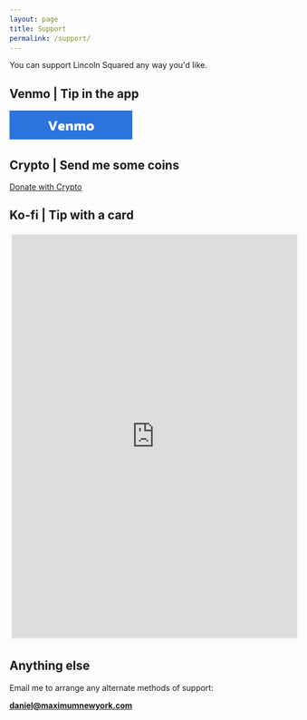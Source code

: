 ```yaml
---
layout: page
title: Support
permalink: /support/
---
```


You can support Lincoln Squared any way you'd like.

## **Venmo** | Tip in the app

<a href="https://venmo.com/u/maximumnewyork" target="_blank"> <img src="/venmo-button.png" alt="Support me with Venmo"> </a>

## **Crypto** | Send me some coins

<div>
  <a class="donate-with-crypto"
     href="https://commerce.coinbase.com/checkout/6d01bc73-16c6-4e68-8776-74c2f044fbde">
    Donate with Crypto
  </a>
  <script src="https://commerce.coinbase.com/v1/checkout.js?version=201807">
  </script>
</div>

## **Ko-fi** | Tip with a card

<iframe id='kofiframe' src='https://ko-fi.com/lincolnsquared/?hidefeed=true&widget=true&embed=true&preview=true' style='border:none;width:100%;padding:4px;background:#f9f9f9;' height='712' title='lincolnsquared'></iframe>

## Anything else

Email me to arrange any alternate methods of support: 

**[daniel@maximumnewyork.com](mailto:daniel@maximumnewyork.com)**